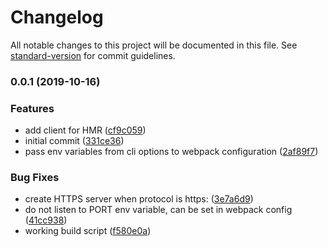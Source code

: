 # Changelog

All notable changes to this project will be documented in this file. See [standard-version](https://github.com/conventional-changelog/standard-version) for commit guidelines.

### 0.0.1 (2019-10-16)


### Features

* add client for HMR ([cf9c059](https://github.com/iiroj/serve-webpack/commit/cf9c0598614cb2a855607e1f7aae3b100ac9348d))
* initial commit ([331ce36](https://github.com/iiroj/serve-webpack/commit/331ce36db3082ea2241ecba24c2526ea691c5d88))
* pass env variables from cli options to webpack configuration ([2af89f7](https://github.com/iiroj/serve-webpack/commit/2af89f70e3c5cf6a7676950c90d6895c54f6cc17))


### Bug Fixes

* create HTTPS server when protocol is https: ([3e7a6d9](https://github.com/iiroj/serve-webpack/commit/3e7a6d90f117442a2920451ebafbb1c722681a89))
* do not listen to PORT env variable, can be set in webpack config ([41cc938](https://github.com/iiroj/serve-webpack/commit/41cc93804d924cd9062a916de830b0b4c8b14706))
* working build script ([f580e0a](https://github.com/iiroj/serve-webpack/commit/f580e0add14cf0ff1f546405d4ce34fc0e14a8c6))
